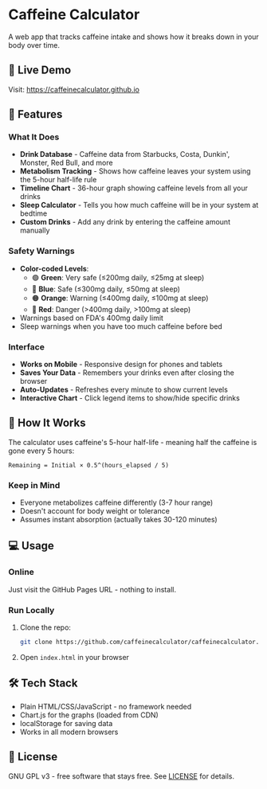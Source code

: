 # Caffeine Calculator

A web app that tracks caffeine intake and shows how it breaks down in your body over time.

## 🚀 Live Demo

Visit: https://caffeinecalculator.github.io

## 📱 Features

### What It Does
- **Drink Database** - Caffeine data from Starbucks, Costa, Dunkin', Monster, Red Bull, and more
- **Metabolism Tracking** - Shows how caffeine leaves your system using the 5-hour half-life rule
- **Timeline Chart** - 36-hour graph showing caffeine levels from all your drinks
- **Sleep Calculator** - Tells you how much caffeine will be in your system at bedtime
- **Custom Drinks** - Add any drink by entering the caffeine amount manually

### Safety Warnings
- **Color-coded Levels**:
  - 🟢 **Green**: Very safe (≤200mg daily, ≤25mg at sleep)
  - 🔵 **Blue**: Safe (≤300mg daily, ≤50mg at sleep)
  - 🟠 **Orange**: Warning (≤400mg daily, ≤100mg at sleep)
  - 🔴 **Red**: Danger (>400mg daily, >100mg at sleep)
- Warnings based on FDA's 400mg daily limit
- Sleep warnings when you have too much caffeine before bed

### Interface
- **Works on Mobile** - Responsive design for phones and tablets
- **Saves Your Data** - Remembers your drinks even after closing the browser
- **Auto-Updates** - Refreshes every minute to show current levels
- **Interactive Chart** - Click legend items to show/hide specific drinks

## 🔬 How It Works

The calculator uses caffeine's 5-hour half-life - meaning half the caffeine is gone every 5 hours:
```
Remaining = Initial × 0.5^(hours_elapsed / 5)
```

### Keep in Mind
- Everyone metabolizes caffeine differently (3-7 hour range)
- Doesn't account for body weight or tolerance
- Assumes instant absorption (actually takes 30-120 minutes)

## 💻 Usage

### Online
Just visit the GitHub Pages URL - nothing to install.

### Run Locally
1. Clone the repo:
   ```bash
   git clone https://github.com/caffeinecalculator/caffeinecalculator.github.io.git
   ```
2. Open `index.html` in your browser

## 🛠️ Tech Stack

- Plain HTML/CSS/JavaScript - no framework needed
- Chart.js for the graphs (loaded from CDN)
- localStorage for saving data
- Works in all modern browsers

## 📄 License

GNU GPL v3 - free software that stays free. See [LICENSE](LICENSE) for details.